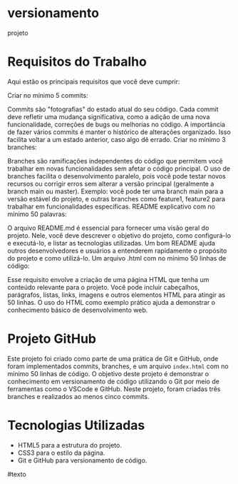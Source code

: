 # versionamento
projeto



# Requisitos do Trabalho
Aqui estão os principais requisitos que você deve cumprir:

Criar no mínimo 5 commits:

Commits são "fotografias" do estado atual do seu código. Cada commit deve refletir uma mudança significativa, como a adição de uma nova funcionalidade, correções de bugs ou melhorias no código.
A importância de fazer vários commits é manter o histórico de alterações organizado. Isso facilita voltar a um estado anterior, caso algo dê errado.
Criar no mínimo 3 branches:

Branches são ramificações independentes do código que permitem você trabalhar em novas funcionalidades sem afetar o código principal.
O uso de branches facilita o desenvolvimento paralelo, pois você pode testar novos recursos ou corrigir erros sem alterar a versão principal (geralmente a branch main ou master).
Exemplo: você pode ter uma branch main para a versão estável do projeto, e outras branches como feature1, feature2 para trabalhar em funcionalidades específicas.
README explicativo com no mínimo 50 palavras:

O arquivo README.md é essencial para fornecer uma visão geral do projeto. Nele, você deve descrever o objetivo do projeto, como configurá-lo e executá-lo, e listar as tecnologias utilizadas.
Um bom README ajuda outros desenvolvedores e usuários a entenderem rapidamente o propósito do projeto e como utilizá-lo.
Um arquivo .html com no mínimo 50 linhas de código:

Esse requisito envolve a criação de uma página HTML que tenha um conteúdo relevante para o projeto. Você pode incluir cabeçalhos, parágrafos, listas, links, imagens e outros elementos HTML para atingir as 50 linhas.
O uso do HTML como exemplo prático ajuda a demonstrar o conhecimento básico de desenvolvimento web.


# Projeto GitHub
Este projeto foi criado como parte de uma prática de Git e GitHub, onde foram implementados commits, branches, e um arquivo `index.html` com no mínimo 50 linhas de código. O objetivo deste projeto é demonstrar o conhecimento em versionamento de código utilizando o Git por meio de ferramentas como o VSCode e GitHub. Neste projeto, foram criadas três branches e realizados ao menos cinco commits.

# Tecnologias Utilizadas
- HTML5 para a estrutura do projeto.
- CSS3 para o estilo da página.
- Git e GitHub para versionamento de código.

#texto